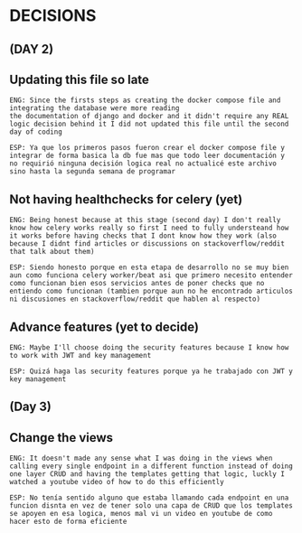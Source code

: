 # DECISIONS

## (DAY 2)
## Updating this file so late

	ENG: Since the firsts steps as creating the docker compose file and integrating the database were more reading
	the documentation of django and docker and it didn't require any REAL logic decision behind it I did not updated this file until the second day of coding

	ESP: Ya que los primeros pasos fueron crear el docker compose file y integrar de forma basica la db fue mas que todo leer documentación y no requirió ninguna decisión logica real no actualicé este archivo sino hasta la segunda semana de programar

## Not having healthchecks for celery (yet)

	ENG: Being honest because at this stage (second day) I don't really know how celery works really so first I need to fully understeand how it works before having checks that I dont know how they work (also because I didnt find articles or discussions on stackoverflow/reddit that talk about them)

	ESP: Siendo honesto porque en esta etapa de desarrollo no se muy bien aun como funciona celery worker/beat asi que primero necesito entender como funcionan bien esos servicios antes de poner checks que no entiendo como funcionan (tambien porque aun no he encontrado articulos ni discusiones en stackoverflow/reddit que hablen al respecto)

## Advance features (yet to decide)

	ENG: Maybe I'll choose doing the security features because I know how to work with JWT and key management

	ESP: Quizá haga las security features porque ya he trabajado con JWT y key management

## (Day 3)
## Change the views
	
	ENG: It doesn't made any sense what I was doing in the views when calling every single endpoint in a different function instead of doing one layer CRUD and having the templates getting that logic, luckly I watched a youtube video of how to do this efficiently

	ESP: No tenía sentido alguno que estaba llamando cada endpoint en una funcion disnta en vez de tener solo una capa de CRUD que los templates se apoyen en esa logica, menos mal vi un video en youtube de como hacer esto de forma eficiente